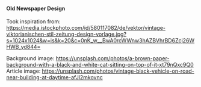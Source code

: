 #### Old Newspaper Design
Took inspiration from: https://media.istockphoto.com/id/580117082/de/vektor/vintage-viktorianischen-stil-zeitung-design-vorlage.jpg?s=1024x1024&w=is&k=20&c=0nK_w__BwA0rcWWnw3hAZBVhrBD6Zcj26WHWB_yd844=

Background image: https://unsplash.com/photos/a-brown-paper-background-with-a-black-and-white-cat-sitting-on-top-of-it-xt79nQxc9Q0
Article image: https://unsplash.com/photos/vintage-black-vehicle-on-road-near-building-at-daytime-afJl2mkovnc